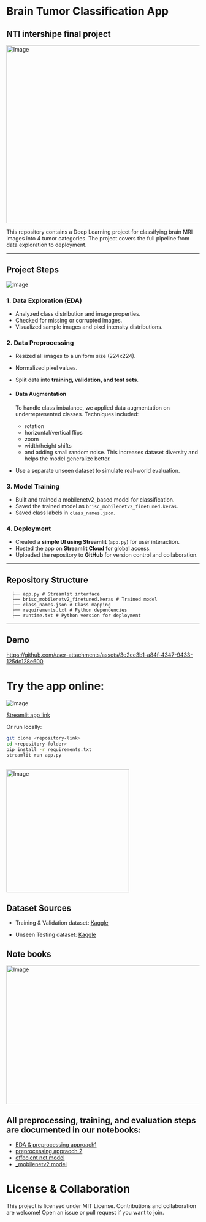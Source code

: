 # Brain Tumor Classification App
## NTI intershipe final project
<img width="960" height="464" alt="Image" src="https://github.com/user-attachments/assets/5de6a6f8-15db-4154-8e5d-998652b90ec7" />


This repository contains a Deep Learning project for classifying brain MRI images into 4 tumor categories. The project covers the full pipeline from data exploration to deployment.

---

## Project Steps

![Image](https://github.com/user-attachments/assets/59acd711-23e1-4a4c-b3c3-5182aa1db722)

### 1. Data Exploration (EDA)
- Analyzed class distribution and image properties.
- Checked for missing or corrupted images.
- Visualized sample images and pixel intensity distributions.

### 2. Data Preprocessing
- Resized all images to a uniform size (224x224).
- Normalized pixel values.
- Split data into **training, validation, and test sets**.
- #### Data Augmentation
  To handle class imbalance, we applied data augmentation on underrepresented classes.
   Techniques included:
   - rotation
   - horizontal/vertical flips
   - zoom
   - width/height shifts
   -  and adding small random noise.
   This increases dataset diversity and helps the model generalize better.

- Use a separate unseen dataset to simulate real-world evaluation.

### 3. Model Training
- Built and trained a mobilenetv2_based model for classification.
- Saved the trained model as `brisc_mobilenetv2_finetuned.keras`.
- Saved class labels in `class_names.json`.

### 4. Deployment
- Created a **simple UI using Streamlit** (`app.py`) for user interaction.
- Hosted the app on **Streamlit Cloud** for global access.
- Uploaded the repository to **GitHub** for version control and collaboration.

---

## Repository Structure
```
  ├── app.py # Streamlit interface
  ├── brisc_mobilenetv2_finetuned.keras # Trained model
  ├── class_names.json # Class mapping
  ├── requirements.txt # Python dependencies
  ├── runtime.txt # Python version for deployment
  ```

---

## Demo
https://github.com/user-attachments/assets/3e2ec3b1-a84f-4347-9433-125dc128e600
# Try the app online:  
![Image](https://github.com/user-attachments/assets/f54d4188-a232-43d9-aef6-5fe3b4503edf)

[Streamlit app link](https://braintumorapp-be6tkpqu4odjcwnfcksrj5.streamlit.app/)


Or run locally:

```bash
git clone <repository-link>
cd <repository-folder>
pip install -r requirements.txt
streamlit run app.py
```
##
<img width="320" height="320" alt="Image" src="https://github.com/user-attachments/assets/2ba6c3b5-3ad2-40a0-883a-dfbc9653837a" />

## Dataset Sources

- Training & Validation dataset: [Kaggle](https://www.kaggle.com/datasets/briscdataset/brisc2025)

- Unseen Testing dataset: [Kaggle](https://www.kaggle.com/datasets/masoudnickparvar/brain-tumor-mri-dataset)
## Note books
<img width="690" height="362" alt="Image" src="https://github.com/user-attachments/assets/88aee290-92d8-4780-940f-a54673469b7a" />

## All preprocessing, training, and evaluation steps are documented in our notebooks:
- [ EDA & preprocessing approach1 ](https://www.kaggle.com/code/amatalrahmanhasanin/braintumer-classification)
- [preprocessing appraoch 2](https://www.kaggle.com/code/ayamohamednagy12/braintumer-classification)
- [effecient net model]()
- [_mobilenetv2 model](https://www.kaggle.com/code/ayamohamednagy12/braintumer-classification-finalv/edit/run/260109368)



# License & Collaboration

This project is licensed under MIT License.
Contributions and collaboration are welcome! Open an issue or pull request if you want to join.


